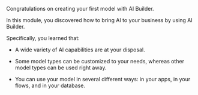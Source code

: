 Congratulations on creating your first model with AI Builder.

In this module, you discovered how to bring AI to your business by using AI Builder.

Specifically, you learned that:

- A wide variety of AI capabilities are at your disposal.

- Some model types can be customized to your needs, whereas
    other model types can be used right away.

- You can use your model in several different ways: in your apps, in
    your flows, and in your database.
